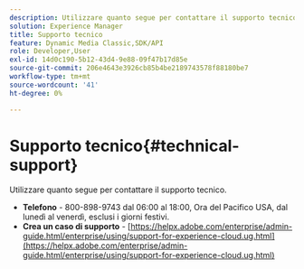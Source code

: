 ```yaml
---
description: Utilizzare quanto segue per contattare il supporto tecnico.
solution: Experience Manager
title: Supporto tecnico
feature: Dynamic Media Classic,SDK/API
role: Developer,User
exl-id: 14d0c190-5b12-43d4-9e88-09f47b17d85e
source-git-commit: 206e4643e3926cb85b4be2189743578f88180be7
workflow-type: tm+mt
source-wordcount: '41'
ht-degree: 0%

---
```


# Supporto tecnico{#technical-support}

Utilizzare quanto segue per contattare il supporto tecnico.

* **Telefono** - 800-898-9743 dal 06:00 al 18:00, Ora del Pacifico USA, dal lunedì al venerdì, esclusi i giorni festivi.
* **Crea un caso di supporto** - [https://helpx.adobe.com/enterprise/admin-guide.html/enterprise/using/support-for-experience-cloud.ug.html](https://helpx.adobe.com/enterprise/admin-guide.html/enterprise/using/support-for-experience-cloud.ug.html)
